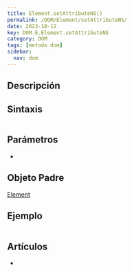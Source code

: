 ```yaml
---
title: Element.setAttributeNS()
permalink: /DOM/Element/setAttributeNS/
date: 2023-10-12
key: DOM.E.Element.setAttributeNS
category: DOM
tags: [metodo dom]
sidebar:
  nav: dom
---
```


## Descripción


## Sintaxis


```javascript

```


## Parámetros

- 

## Objeto Padre


[Element](https://www.w3api.com/DOM/Element/)


## Ejemplo


```javascript

```


## Artículos

- 
